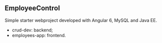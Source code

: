 ## EmployeeControl

Simple starter webproject developed with Angular 6, MySQL and Java EE.

- crud-dev: backend;
- employees-app: frontend.
